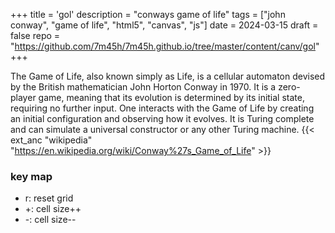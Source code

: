 +++
title = 'gol'
description = "conways game of life"
tags = ["john conway", "game of life", "html5", "canvas", "js"]
date = 2024-03-15
draft = false
repo = "https://github.com/7m45h/7m45h.github.io/tree/master/content/canv/gol"
+++

The Game of Life, also known simply as Life, is a cellular automaton devised by the British mathematician John Horton Conway in 1970.
It is a zero-player game, meaning that its evolution is determined by its initial state, requiring no further input.
One interacts with the Game of Life by creating an initial configuration and observing how it evolves.
It is Turing complete and can simulate a universal constructor or any other Turing machine.
{{< ext_anc "wikipedia" "https://en.wikipedia.org/wiki/Conway%27s_Game_of_Life" >}}

### key map
- r: reset grid
- +: cell size++
- -: cell size--
